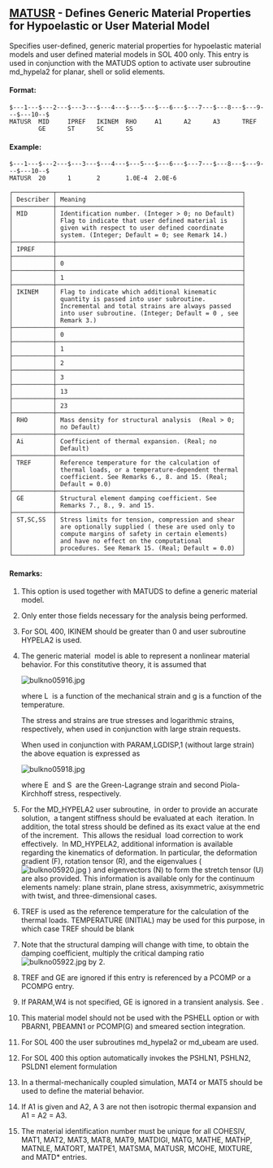 ## [MATUSR](https://help.hexagonmi.com/bundle/MSC_Nastran_2022.4/page/Nastran_Combined_Book/qrg/bulkno/TOC.MATUSR.xhtml) - Defines Generic Material Properties for Hypoelastic or User Material Model

Specifies user-defined, generic material properties for hypoelastic material models and user defined material models in SOL 400 only. This entry is used in conjunction with the MATUDS option to activate user subroutine md_hypela2 for planar, shell or solid elements.

#### Format:

```nastran
$---1---$---2---$---3---$---4---$---5---$---6---$---7---$---8---$---9---$---10--$
MATUSR  MID     IPREF   IKINEM  RHO     A1      A2      A3      TREF            
        GE      ST      SC      SS                                              
```
#### Example:

```nastran
$---1---$---2---$---3---$---4---$---5---$---6---$---7---$---8---$---9---$---10--$
MATUSR  20      1       2       1.0E-4  2.0E-6                                  
```
```text
┌───────────┬───────────────────────────────────────────────────┐
│ Describer │ Meaning                                           │
├───────────┼───────────────────────────────────────────────────┤
│ MID       │ Identification number. (Integer > 0; no Default)  │
│           │ Flag to indicate that user defined material is    │
│           │ given with respect to user defined coordinate     │
│           │ system. (Integer; Default = 0; see Remark 14.)    │
├───────────┼───────────────────────────────────────────────────┤
│ IPREF     │                                                   │
├───────────┼───────────────────────────────────────────────────┤
│           │ 0                                                 │
├───────────┼───────────────────────────────────────────────────┤
│           │ 1                                                 │
├───────────┼───────────────────────────────────────────────────┤
│ IKINEM    │ Flag to indicate which additional kinematic       │
│           │ quantity is passed into user subroutine.          │
│           │ Incremental and total strains are always passed   │
│           │ into user subroutine. (Integer; Default = 0 , see │
│           │ Remark 3.)                                        │
├───────────┼───────────────────────────────────────────────────┤
│           │ 0                                                 │
├───────────┼───────────────────────────────────────────────────┤
│           │ 1                                                 │
├───────────┼───────────────────────────────────────────────────┤
│           │ 2                                                 │
├───────────┼───────────────────────────────────────────────────┤
│           │ 3                                                 │
├───────────┼───────────────────────────────────────────────────┤
│           │ 13                                                │
├───────────┼───────────────────────────────────────────────────┤
│           │ 23                                                │
├───────────┼───────────────────────────────────────────────────┤
│ RHO       │ Mass density for structural analysis  (Real > 0;  │
│           │ no Default)                                       │
├───────────┼───────────────────────────────────────────────────┤
│ Ai        │ Coefficient of thermal expansion. (Real; no       │
│           │ Default)                                          │
├───────────┼───────────────────────────────────────────────────┤
│ TREF      │ Reference temperature for the calculation of      │
│           │ thermal loads, or a temperature-dependent thermal │
│           │ coefficient. See Remarks 6., 8. and 15. (Real;    │
│           │ Default = 0.0)                                    │
├───────────┼───────────────────────────────────────────────────┤
│ GE        │ Structural element damping coefficient. See       │
│           │ Remarks 7., 8., 9. and 15.                        │
├───────────┼───────────────────────────────────────────────────┤
│ ST,SC,SS  │ Stress limits for tension, compression and shear  │
│           │ are optionally supplied ( these are used only to  │
│           │ compute margins of safety in certain elements)    │
│           │ and have no effect on the computational           │
│           │ procedures. See Remark 15. (Real; Default = 0.0)  │
└───────────┴───────────────────────────────────────────────────┘
```
#### Remarks:

1. This option is used together with MATUDS to define a generic material model.

2. Only enter those fields necessary for the analysis being performed.

3. For SOL 400, IKINEM should be greater than 0 and user subroutine HYPELA2 is used.

4. The generic material  model is able to represent a nonlinear material behavior. For this constitutive theory, it is assumed that

     ![bulkno05916.jpg](https://help-be.hexagonmi.com/bundle/MSC_Nastran_2022.4/page/Nastran_Combined_Book/qrg/bulkno/../../../assets/bulkno05916.jpg?_LANG=enus)  

     where  L  is a function of the mechanical strain and  g  is a function of the temperature.

     The stress and strains are true stresses and logarithmic strains, respectively, when used in conjunction with large strain requests.

     When used in conjunction with PARAM,LGDISP,1 (without large strain) the above equation is expressed as

     ![bulkno05918.jpg](https://help-be.hexagonmi.com/bundle/MSC_Nastran_2022.4/page/Nastran_Combined_Book/qrg/bulkno/../../../assets/bulkno05918.jpg?_LANG=enus)  

     where  E  and  S  are the Green-Lagrange strain and second Piola-Kirchhoff stress, respectively.

5. For the MD_HYPELA2 user subroutine,  in order to provide an accurate solution,  a tangent stiffness should be evaluated at each  iteration. In addition, the total stress should be defined as its exact value at the end of the increment.  This allows the residual  load correction to work effectively.  In MD_HYPELA2, additional information is available regarding the kinematics of deformation. In particular, the deformation gradient (F), rotation tensor (R), and the eigenvalues ( ![bulkno05920.jpg](https://help-be.hexagonmi.com/bundle/MSC_Nastran_2022.4/page/Nastran_Combined_Book/qrg/bulkno/../../../assets/bulkno05920.jpg?_LANG=enus) ) and eigenvectors (N) to form the stretch tensor (U) are also provided. This information is available only for the continuum elements namely: plane strain, plane stress, axisymmetric, axisymmetric with twist, and three-dimensional cases.

6. TREF is used as the reference temperature for the calculation of the thermal loads. TEMPERATURE (INITIAL) may be used for this purpose, in which case TREF should be blank

7. Note that the structural damping will change with time, to obtain the damping coefficient, multiply the critical damping ratio  ![bulkno05922.jpg](https://help-be.hexagonmi.com/bundle/MSC_Nastran_2022.4/page/Nastran_Combined_Book/qrg/bulkno/../../../assets/bulkno05922.jpg?_LANG=enus) by 2.

8. TREF and GE are ignored if this entry is referenced by a PCOMP or a PCOMPG entry.

9. If PARAM,W4 is not specified, GE is ignored in a transient analysis. See  .

10. This material model should not be used with the PSHELL option or with PBARN1, PBEAMN1 or PCOMP(G) and smeared section integration.

11. For SOL 400 the user subroutines md_hypela2 or md_ubeam are used.

12. For SOL 400 this option automatically invokes the PSHLN1, PSHLN2, PSLDN1 element formulation

13. In a thermal-mechanically coupled simulation, MAT4 or MAT5 should be used to define the material behavior.

14. If A1 is given and A2, A 3 are not then isotropic thermal expansion and A1 = A2 = A3.

15. The material identification number must be unique for all COHESIV, MAT1, MAT2, MAT3, MAT8, MAT9, MATDIGI, MATG, MATHE, MATHP, MATNLE, MATORT, MATPE1, MATSMA, MATUSR, MCOHE, MIXTURE, and MATD* entries.

